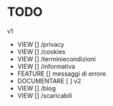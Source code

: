 # TODO

v1
- VIEW [] /privacy
- VIEW [] /cookies
- VIEW [] /terminiecondizioni
- VIEW [] /informativa
- FEATURE [] messaggi di errore
- DOCUMENTARE [ ]
v2
- VIEW [] /blog
- VIEW [] /scaricabili


